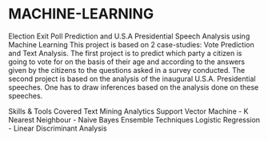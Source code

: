# MACHINE-LEARNING
Election Exit Poll Prediction and U.S.A Presidential Speech Analysis using Machine Learning
This project is based on 2 case-studies: Vote Prediction and Text Analysis. The first project is to predict which party a citizen is going to vote for on the basis of their age and according to the answers given by the citizens to the questions asked in a survey conducted. The second project is based on the analysis of the inaugural U.S.A. Presidential speeches. One has to draw inferences based on the analysis done on these speeches.

Skills & Tools Covered
Text Mining Analytics
Support Vector Machine - K Nearest Neighbour - Naive Bayes
Ensemble Techniques
Logistic Regression - Linear Discriminant Analysis
